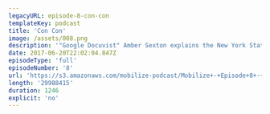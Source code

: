 ```yaml
---
legacyURL: episode-8-con-con
templateKey: podcast
title: 'Con Con'
image: /assets/008.png
description: '"Google Docuvist" Amber Sexton explains the New York State Constitutional Convention Referendum, a little-known ballot initiative that could have a very large impact for the people of New York for generations to come.'
date: 2017-06-20T22:02:04.847Z
episodeType: 'full'
episodeNumber: '8'
url: 'https://s3.amazonaws.com/mobilize-podcast/Mobilize+-+Episode+8+-+Con+Con.mp3'
length: '29988415'
duration: 1246
explicit: 'no'
---
```

